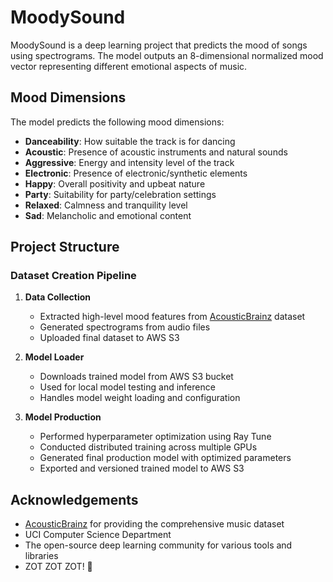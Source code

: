 # MoodySound

MoodySound is a deep learning project that predicts the mood of songs using spectrograms. The model outputs an 8-dimensional normalized mood vector representing different emotional aspects of music.

## Mood Dimensions

The model predicts the following mood dimensions:
- **Danceability**: How suitable the track is for dancing
- **Acoustic**: Presence of acoustic instruments and natural sounds
- **Aggressive**: Energy and intensity level of the track
- **Electronic**: Presence of electronic/synthetic elements
- **Happy**: Overall positivity and upbeat nature
- **Party**: Suitability for party/celebration settings
- **Relaxed**: Calmness and tranquility level
- **Sad**: Melancholic and emotional content

## Project Structure

### Dataset Creation Pipeline
1. **Data Collection**
   - Extracted high-level mood features from [AcousticBrainz](https://acousticbrainz.org/) dataset
   - Generated spectrograms from audio files
   - Uploaded final dataset to AWS S3

2. **Model Loader**
   - Downloads trained model from AWS S3 bucket
   - Used for local model testing and inference
   - Handles model weight loading and configuration

3. **Model Production**
   - Performed hyperparameter optimization using Ray Tune
   - Conducted distributed training across multiple GPUs
   - Generated final production model with optimized parameters
   - Exported and versioned trained model to AWS S3

## Acknowledgements

- [AcousticBrainz](https://acousticbrainz.org/) for providing the comprehensive music dataset
- UCI Computer Science Department
- The open-source deep learning community for various tools and libraries
- ZOT ZOT ZOT! 🐜


